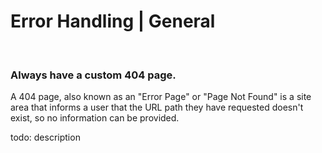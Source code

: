 # Error Handling | General

<br>


### Always have a custom 404 page.

A 404 page, also known as an "Error Page" or "Page Not Found" is a site area that informs a user that the URL path they have requested doesn't exist, so no information can
be provided.

todo: description

<br>

